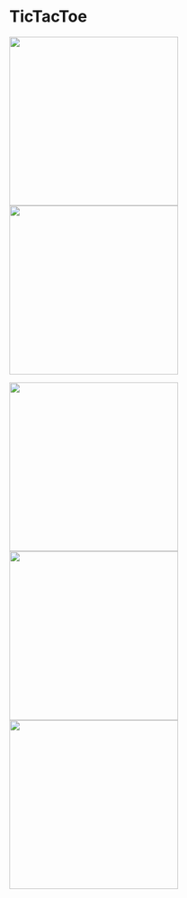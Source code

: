 # TicTacToe

<img src="https://user-images.githubusercontent.com/43718012/141605699-78cc4b64-45b1-4de5-b5f8-f5b0030750b5.jpg" width="300"> <img src="https://user-images.githubusercontent.com/43718012/141605711-501cd475-d0b5-41c7-8532-942f339d7e79.jpg" width="300">

<img src="https://user-images.githubusercontent.com/43718012/141605713-7481f119-e667-48ba-821a-ca7384185fea.jpg" width="300">

<img src="https://user-images.githubusercontent.com/43718012/141605714-8e58bbb9-d13f-47d4-a91f-17425fcda1c7.jpg" width="300">

<img src="https://user-images.githubusercontent.com/43718012/141605717-06405da5-d977-4a07-bc18-e3b254c244f0.jpg" width="300">

